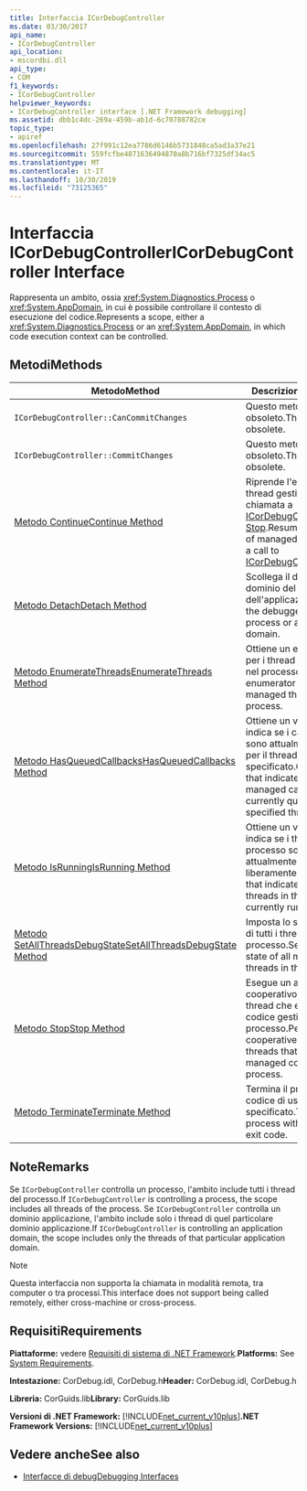 ```yaml
---
title: Interfaccia ICorDebugController
ms.date: 03/30/2017
api_name:
- ICorDebugController
api_location:
- mscordbi.dll
api_type:
- COM
f1_keywords:
- ICorDebugController
helpviewer_keywords:
- ICorDebugController interface [.NET Framework debugging]
ms.assetid: dbb1c4dc-269a-459b-ab1d-6c70788782ce
topic_type:
- apiref
ms.openlocfilehash: 27f991c12ea7786d6146b5731848ca5ad3a37e21
ms.sourcegitcommit: 559fcfbe4871636494870a8b716bf7325df34ac5
ms.translationtype: MT
ms.contentlocale: it-IT
ms.lasthandoff: 10/30/2019
ms.locfileid: "73125365"
---
```

# <a name="icordebugcontroller-interface"></a><span data-ttu-id="e4d84-102">Interfaccia ICorDebugController</span><span class="sxs-lookup"><span data-stu-id="e4d84-102">ICorDebugController Interface</span></span>

<span data-ttu-id="e4d84-103">Rappresenta un ambito, ossia <xref:System.Diagnostics.Process> o <xref:System.AppDomain>, in cui è possibile controllare il contesto di esecuzione del codice.</span><span class="sxs-lookup"><span data-stu-id="e4d84-103">Represents a scope, either a <xref:System.Diagnostics.Process> or an <xref:System.AppDomain>, in which code execution context can be controlled.</span></span>  
  
## <a name="methods"></a><span data-ttu-id="e4d84-104">Metodi</span><span class="sxs-lookup"><span data-stu-id="e4d84-104">Methods</span></span>  
  
|<span data-ttu-id="e4d84-105">Metodo</span><span class="sxs-lookup"><span data-stu-id="e4d84-105">Method</span></span>|<span data-ttu-id="e4d84-106">Descrizione</span><span class="sxs-lookup"><span data-stu-id="e4d84-106">Description</span></span>|  
|------------|-----------------|  
|`ICorDebugController::CanCommitChanges`|<span data-ttu-id="e4d84-107">Questo metodo è obsoleto.</span><span class="sxs-lookup"><span data-stu-id="e4d84-107">This method is obsolete.</span></span>|  
|`ICorDebugController::CommitChanges`|<span data-ttu-id="e4d84-108">Questo metodo è obsoleto.</span><span class="sxs-lookup"><span data-stu-id="e4d84-108">This method is obsolete.</span></span>|  
|[<span data-ttu-id="e4d84-109">Metodo Continue</span><span class="sxs-lookup"><span data-stu-id="e4d84-109">Continue Method</span></span>](../../../../docs/framework/unmanaged-api/debugging/icordebugcontroller-continue-method.md)|<span data-ttu-id="e4d84-110">Riprende l'esecuzione di thread gestiti dopo una chiamata a [ICorDebugController:: Stop](../../../../docs/framework/unmanaged-api/debugging/icordebugcontroller-stop-method.md).</span><span class="sxs-lookup"><span data-stu-id="e4d84-110">Resumes execution of managed threads after a call to [ICorDebugController::Stop](../../../../docs/framework/unmanaged-api/debugging/icordebugcontroller-stop-method.md).</span></span>|  
|[<span data-ttu-id="e4d84-111">Metodo Detach</span><span class="sxs-lookup"><span data-stu-id="e4d84-111">Detach Method</span></span>](../../../../docs/framework/unmanaged-api/debugging/icordebugcontroller-detach-method.md)|<span data-ttu-id="e4d84-112">Scollega il debugger dal dominio del processo o dell'applicazione.</span><span class="sxs-lookup"><span data-stu-id="e4d84-112">Detaches the debugger from the process or application domain.</span></span>|  
|[<span data-ttu-id="e4d84-113">Metodo EnumerateThreads</span><span class="sxs-lookup"><span data-stu-id="e4d84-113">EnumerateThreads Method</span></span>](../../../../docs/framework/unmanaged-api/debugging/icordebugcontroller-enumeratethreads-method.md)|<span data-ttu-id="e4d84-114">Ottiene un enumeratore per i thread gestiti attivi nel processo.</span><span class="sxs-lookup"><span data-stu-id="e4d84-114">Gets an enumerator for the active managed threads in the process.</span></span>|  
|[<span data-ttu-id="e4d84-115">Metodo HasQueuedCallbacks</span><span class="sxs-lookup"><span data-stu-id="e4d84-115">HasQueuedCallbacks Method</span></span>](../../../../docs/framework/unmanaged-api/debugging/icordebugcontroller-hasqueuedcallbacks-method.md)|<span data-ttu-id="e4d84-116">Ottiene un valore che indica se i callback gestiti sono attualmente in coda per il thread specificato.</span><span class="sxs-lookup"><span data-stu-id="e4d84-116">Gets a value that indicates whether any managed callbacks are currently queued for the specified thread.</span></span>|  
|[<span data-ttu-id="e4d84-117">Metodo IsRunning</span><span class="sxs-lookup"><span data-stu-id="e4d84-117">IsRunning Method</span></span>](../../../../docs/framework/unmanaged-api/debugging/icordebugcontroller-isrunning-method.md)|<span data-ttu-id="e4d84-118">Ottiene un valore che indica se i thread del processo sono attualmente in esecuzione liberamente.</span><span class="sxs-lookup"><span data-stu-id="e4d84-118">Gets a value that indicates whether the threads in the process are currently running freely.</span></span>|  
|[<span data-ttu-id="e4d84-119">Metodo SetAllThreadsDebugState</span><span class="sxs-lookup"><span data-stu-id="e4d84-119">SetAllThreadsDebugState Method</span></span>](../../../../docs/framework/unmanaged-api/debugging/icordebugcontroller-setallthreadsdebugstate-method.md)|<span data-ttu-id="e4d84-120">Imposta lo stato di debug di tutti i thread gestiti nel processo.</span><span class="sxs-lookup"><span data-stu-id="e4d84-120">Sets the debug state of all managed threads in the process.</span></span>|  
|[<span data-ttu-id="e4d84-121">Metodo Stop</span><span class="sxs-lookup"><span data-stu-id="e4d84-121">Stop Method</span></span>](../../../../docs/framework/unmanaged-api/debugging/icordebugcontroller-stop-method.md)|<span data-ttu-id="e4d84-122">Esegue un arresto cooperativo su tutti i thread che eseguono codice gestito nel processo.</span><span class="sxs-lookup"><span data-stu-id="e4d84-122">Performs a cooperative stop on all threads that are running managed code in the process.</span></span>|  
|[<span data-ttu-id="e4d84-123">Metodo Terminate</span><span class="sxs-lookup"><span data-stu-id="e4d84-123">Terminate Method</span></span>](../../../../docs/framework/unmanaged-api/debugging/icordebugcontroller-terminate-method.md)|<span data-ttu-id="e4d84-124">Termina il processo con il codice di uscita specificato.</span><span class="sxs-lookup"><span data-stu-id="e4d84-124">Terminates the process with the specified exit code.</span></span>|  
  
## <a name="remarks"></a><span data-ttu-id="e4d84-125">Note</span><span class="sxs-lookup"><span data-stu-id="e4d84-125">Remarks</span></span>  
 <span data-ttu-id="e4d84-126">Se `ICorDebugController` controlla un processo, l'ambito include tutti i thread del processo.</span><span class="sxs-lookup"><span data-stu-id="e4d84-126">If `ICorDebugController` is controlling a process, the scope includes all threads of the process.</span></span> <span data-ttu-id="e4d84-127">Se `ICorDebugController` controlla un dominio applicazione, l'ambito include solo i thread di quel particolare dominio applicazione.</span><span class="sxs-lookup"><span data-stu-id="e4d84-127">If `ICorDebugController` is controlling an application domain, the scope includes only the threads of that particular application domain.</span></span>  
  
> [!NOTE]
> <span data-ttu-id="e4d84-128">Questa interfaccia non supporta la chiamata in modalità remota, tra computer o tra processi.</span><span class="sxs-lookup"><span data-stu-id="e4d84-128">This interface does not support being called remotely, either cross-machine or cross-process.</span></span>  
  
## <a name="requirements"></a><span data-ttu-id="e4d84-129">Requisiti</span><span class="sxs-lookup"><span data-stu-id="e4d84-129">Requirements</span></span>  
 <span data-ttu-id="e4d84-130">**Piattaforme:** vedere [Requisiti di sistema di .NET Framework](../../../../docs/framework/get-started/system-requirements.md).</span><span class="sxs-lookup"><span data-stu-id="e4d84-130">**Platforms:** See [System Requirements](../../../../docs/framework/get-started/system-requirements.md).</span></span>  
  
 <span data-ttu-id="e4d84-131">**Intestazione:** CorDebug.idl, CorDebug.h</span><span class="sxs-lookup"><span data-stu-id="e4d84-131">**Header:** CorDebug.idl, CorDebug.h</span></span>  
  
 <span data-ttu-id="e4d84-132">**Libreria:** CorGuids.lib</span><span class="sxs-lookup"><span data-stu-id="e4d84-132">**Library:** CorGuids.lib</span></span>  
  
 <span data-ttu-id="e4d84-133">**Versioni di .NET Framework:** [!INCLUDE[net_current_v10plus](../../../../includes/net-current-v10plus-md.md)]</span><span class="sxs-lookup"><span data-stu-id="e4d84-133">**.NET Framework Versions:** [!INCLUDE[net_current_v10plus](../../../../includes/net-current-v10plus-md.md)]</span></span>  
  
## <a name="see-also"></a><span data-ttu-id="e4d84-134">Vedere anche</span><span class="sxs-lookup"><span data-stu-id="e4d84-134">See also</span></span>

- [<span data-ttu-id="e4d84-135">Interfacce di debug</span><span class="sxs-lookup"><span data-stu-id="e4d84-135">Debugging Interfaces</span></span>](../../../../docs/framework/unmanaged-api/debugging/debugging-interfaces.md)
